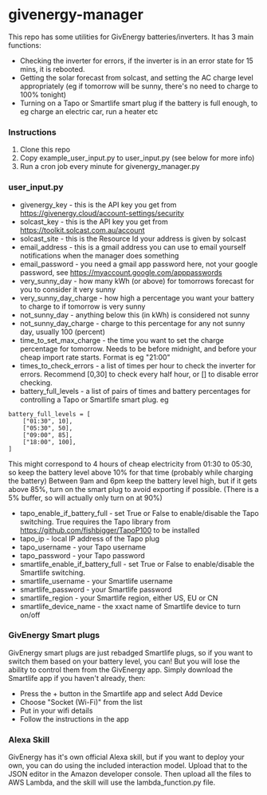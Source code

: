 # givenergy-manager

This repo has some utilities for GivEnergy batteries/inverters. It has 3 main functions:
* Checking the inverter for errors, if the inverter is in an error state for 15 mins, it is rebooted.
* Getting the solar forecast from solcast, and setting the AC charge level appropriately (eg if tomorrow will be sunny, there's no need to charge to 100% tonight)
* Turning on a Tapo or Smartlife smart plug if the battery is full enough, to eg charge an electric car, run a heater etc

### Instructions
1) Clone this repo
2) Copy example_user_input.py to user_input.py (see below for more info)
3) Run a cron job every minute for givenergy_manager.py

### user_input.py
* givenergy_key - this is the API key you get from https://givenergy.cloud/account-settings/security
* solcast_key - this is the API key you get from https://toolkit.solcast.com.au/account
* solcast_site - this is the Resource Id your address is given by solcast
* email_address - this is a gmail address you can use to email yourself notifications when the manager does something
* email_password - you need a gmail app password here, not your google password, see https://myaccount.google.com/apppasswords
* very_sunny_day - how many kWh (or above) for tomorrows forecast for you to consider it very sunny
* very_sunny_day_charge - how high a percentage you want your battery to charge to if tomorrow is very sunny
* not_sunny_day - anything below this (in kWh) is considered not sunny
* not_sunny_day_charge - charge to this percentage for any not sunny day, usually 100 (percent)
* time_to_set_max_charge - the time you want to set the charge percentage for tomorrow. Needs to be before midnight, and before your cheap import rate starts. Format is eg "21:00"
* times_to_check_errors - a list of times per hour to check the inverter for errors. Recommend [0,30] to check every half hour, or [] to disable error checking.
* battery_full_levels - a list of pairs of times and battery percentages for controlling a Tapo or Smartlife smart plug. eg
```
battery_full_levels = [
    ["01:30", 10],
    ["05:30", 50],
    ["09:00", 85],
    ["18:00", 100],
]
```
This might correspond to 4 hours of cheap electricity from 01:30 to 05:30, so keep the battery level above 10% for that time (probably while charging the battery)
Between 9am and 6pm keep the battery level high, but if it gets above 85%, turn on the smart plug to avoid exporting if possible. (There is a 5% buffer, so will actually only turn on at 90%)
* tapo_enable_if_battery_full - set True or False to enable/disable the Tapo switching. True requires the Tapo library from https://github.com/fishbigger/TapoP100 to be installed
* tapo_ip - local IP address of the Tapo plug
* tapo_username - your Tapo username
* tapo_password - your Tapo password
* smartlife_enable_if_battery_full - set True or False to enable/disable the Smartlife switching.
* smartlife_username - your Smartlife username
* smartlife_password - your Smartlife password
* smartlife_region - your Smartlife region, either US, EU or CN
* smartlife_device_name - the xxact name of Smartlife device to turn on/off

### GivEnergy Smart plugs
GivEnergy smart plugs are just rebadged Smartlife plugs, so if you want to switch them based on your battery level, you can! But you will lose the ability to control them from the GivEnergy app. Simply download the Smartlife app if you haven't already, then:
* Press the + button in the Smartlife app and select Add Device
* Choose "Socket (Wi-Fi)" from the list
* Put in your wifi details
* Follow the instructions in the app


### Alexa Skill
GivEnergy has it's own official Alexa skill, but if you want to deploy your own, you can do using the included interaction model. Upload that to the JSON editor in the Amazon developer console. Then upload all the files to AWS Lambda, and the skill will use the lambda_function.py file.
